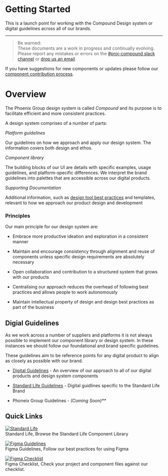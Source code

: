 
# Getting Started

This is a launch point for working with the Compound Design system or digital guidelines across all of our brands.

---

> Be warned:  
> These documents are a work in progress and continually evolving. Please report any mistakes or errors on the [#proj-compound slack channel](https://phoenixgroupplc.slack.com/archives/C03886X1YJ1) or [drop us an email](mailt:andrew_cetnarskyj@standardlife.com).

If you have suggestions for new components or updates please follow our [component contribution process]().

# Overview

The Phoenix Group design system is called *Compound* and its purpose is to facilitate efficient and more consistent practices.

A design system comprises of a number of parts:

*Platform guidelines*

Our guidelines on how we approach and apply our design system. The information covers both design and ethos.

*Component library* 

The building blocks of our UI are details with specific examples, usage guidelines, and platform-specific differences. We interpret the brand guidelines into palettes that are accessible across our digital products.

*Supporting Documentation* 

Additional information, such as [design tool best practices]() and templates, relevant to how we approach our product design and development

### Principles

Our main principle for our design system are:

- Embrace more productive ideation and exploration in a consistent manner

- Maintain and encourage consistency through alignment and reuse of components unless specific design requirements are absolutely necessary

- Open collaboration and contribution to a structured system that grows with our products

- Centralising our approach reduces the overhead of following best practices and allows people to work autonomously

- Maintain intellectual property of design and design best practices as part of the business

## Digial Guidelines

As we work across a number of suppliers and platforms it is not always possible to implement our component library or design system. In these instances we should follow our foundational and brand specific guidelines.  

These guidelines aim to be reference points for any digital product to align as closely as possible with our brand.

- [Digital Guidelines]() - An overview of our approach to all of our digital products and design system components

- [Standard Life Guidelines]() - Digital guidlines specific to the Standard Life Brand

- Phoneix Group Guidelines - _(Coming Soon)**_

## Quick Links

  
[![Standard Life](https://studio-assets.supernova.io/design-systems/16150/46ca2490-b3af-48da-87c4-facff1db20c5.png?Expires=1980201600&Policy=eyJTdGF0ZW1lbnQiOlt7IlJlc291cmNlIjoiaHR0cHM6Ly9zdHVkaW8tYXNzZXRzLnN1cGVybm92YS5pby9kZXNpZ24tc3lzdGVtcy8xNjE1MC80NmNhMjQ5MC1iM2FmLTQ4ZGEtODdjNC1mYWNmZjFkYjIwYzUucG5nIiwiQ29uZGl0aW9uIjp7IkRhdGVMZXNzVGhhbiI6eyJBV1M6RXBvY2hUaW1lIjoxOTgwMjAxNjAwfX19XX0_&Signature=AarmzMGG-9Wk2YY7laYFn1DHkKjPQfpstxtOntHifcXISgu96u7evz8k5SjZxKMJyOJda-ngKDUhspCGfyDsVw0SgopwPVfTXidQ05z1Q-6NY8Svj13NCFeGv16SFrVwWPeDc3cL7KcLumx9lwyiIpiiqqAGSMAEbv6KacZZUXKPT9vjKI341B21FjkfHyLUcHztKijMc1Yz-U2Fq6gGKhcD6EmfxvKvAEp6x29lEyTcAMv2CQ7EZbWbmYR-dsBwJ8UYzsD27Cbx7yJjUjm4QFDOI15hRIwNCsiWY2keVpuL0fVMDOlrN1HKwF4A5EGvNIRTCiHwsV-52KuoJfLgsg__&Key-Pair-Id=APKAJGK34LCCAUR7N6LA)](#)  
Standard Life, Browse the Standard Life Component Library  
  
[![Figma Guidelines](https://studio-assets.supernova.io/design-systems/16150/c53ba653-7c3b-4ee3-b7d3-dd722d903caf.png?Expires=1980201600&Policy=eyJTdGF0ZW1lbnQiOlt7IlJlc291cmNlIjoiaHR0cHM6Ly9zdHVkaW8tYXNzZXRzLnN1cGVybm92YS5pby9kZXNpZ24tc3lzdGVtcy8xNjE1MC9jNTNiYTY1My03YzNiLTRlZTMtYjdkMy1kZDcyMmQ5MDNjYWYucG5nIiwiQ29uZGl0aW9uIjp7IkRhdGVMZXNzVGhhbiI6eyJBV1M6RXBvY2hUaW1lIjoxOTgwMjAxNjAwfX19XX0_&Signature=dUuwn76p0Wb-zvZf1UD-33i~6Fw49Y6dfX4r1BgiWyU61cttiJZRUD3Bjc6LvpglV~OA2bEcSFT6n4hxdpHdwGC8uSelXOf5ZUwMxq-OeMdmIIqoQTKn811eaH6ypByrssdg-OqhK6FWcmtudOsfEetYepYgVm6DqQ~JTWGxUOQCHlijU8yDS3eakkcTqUYxOfWj7fZ-PMrgb0NHlmyTvejCzyVL8sU31Meqtmx8PKA78Do6kkD0lCq8JO4FwVwTcPIUZkcAQRobwi9Sj9ed4PJp4A0e4uXm~mbMEBpH76CKJYkKzmTQpMnalIqs2U7p0NlD60SW~TIuNTnznptvMA__&Key-Pair-Id=APKAJGK34LCCAUR7N6LA)](#)  
Figma Guidelines, Follow our best practices for using Figma  
  
[![Figma Checklist](https://studio-assets.supernova.io/design-systems/16150/2151293e-2662-4849-8f5f-a45722331cf8.png?Expires=1980201600&Policy=eyJTdGF0ZW1lbnQiOlt7IlJlc291cmNlIjoiaHR0cHM6Ly9zdHVkaW8tYXNzZXRzLnN1cGVybm92YS5pby9kZXNpZ24tc3lzdGVtcy8xNjE1MC8yMTUxMjkzZS0yNjYyLTQ4NDktOGY1Zi1hNDU3MjIzMzFjZjgucG5nIiwiQ29uZGl0aW9uIjp7IkRhdGVMZXNzVGhhbiI6eyJBV1M6RXBvY2hUaW1lIjoxOTgwMjAxNjAwfX19XX0_&Signature=cZDFhOLuOtHtRl80utLnBqTtYSStUa9UWiCjI3jRi3zg9ySRUCLHlhsEpqFgjioi7enV1-Lb2r6yPrT8028NVcJV3OHQSkmknlxTyVqpwltrSI3dWoXblIMFlRe88ufP~kVgqIcHFi35bKyti78PX1AhVOaZTun~beX6kE9xJu3Zufm4C8OKdLMMqxXeCz~34OJ7DExKOk6xTPuKizKlFvkjmEIOWwRgg2M9q170YURtXaCw3umav2LMxpuwoY~8ZckVwIeXyIijnEmrrMe0lTNLJUCpzUGv47-QVwxxgU6lpGHrSGsAqGecH8QbbSpRSKDpR0tnHP4lY2yy7GrcgQ__&Key-Pair-Id=APKAJGK34LCCAUR7N6LA)](#)  
Figma Checklist, Check your project and component files against our checklist.  
  
